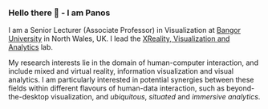 ### Hello there 👋 - I am Panos

I am a Senior Lecturer (Associate Professor) in Visualization at [Bangor University](https://www.bangor.ac.uk/) in North Wales, UK. I lead the [XReality, Visualization and Analytics](https://xrvalab.github.io/) lab.

My research interests lie in the domain of human-computer interaction, and include mixed and virtual reality, information visualization and visual analytics. I am particularly interested in potential synergies between these fields within different flavours of human-data interaction, such as beyond-the-desktop visualization, and *ubiquitous*, *situated* and *immersive analytics*.

<!--
**ritsosp/ritsosp** is a ✨ _special_ ✨ repository because its `README.md` (this file) appears on your GitHub profile.

Here are some ideas to get you started:

- 🔭 I’m currently working on ...
- 🌱 I’m currently learning ...
- 👯 I’m looking to collaborate on ...
- 🤔 I’m looking for help with ...
- 💬 Ask me about ...
- 📫 How to reach me: ...
- 😄 Pronouns: ...
- ⚡ Fun fact: ...
-->
